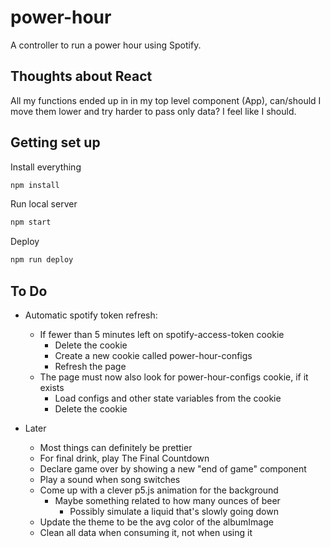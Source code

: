 # power-hour

A controller to run a power hour using Spotify.

## Thoughts about React

All my functions ended up in in my top level component (App), can/should I move them lower and try harder to pass only data? I feel like I should.

## Getting set up

Install everything

```sh
npm install
```

Run local server

```sh
npm start
```

Deploy

```sh
npm run deploy
```


## To Do

- Automatic spotify token refresh:
  - If fewer than 5 minutes left on spotify-access-token cookie
    - Delete the cookie
    - Create a new cookie called power-hour-configs
    - Refresh the page
  - The page must now also look for power-hour-configs cookie, if it exists
    - Load configs and other state variables from the cookie
    - Delete the cookie

- Later
  - Most things can definitely be prettier
  - For final drink, play The Final Countdown
  - Declare game over by showing a new "end of game" component
  - Play a sound when song switches
  - Come up with a clever p5.js animation for the background
    - Maybe something related to how many ounces of beer
      - Possibly simulate a liquid that's slowly going down
  - Update the theme to be the avg color of the albumImage
  - Clean all data when consuming it, not when using it
